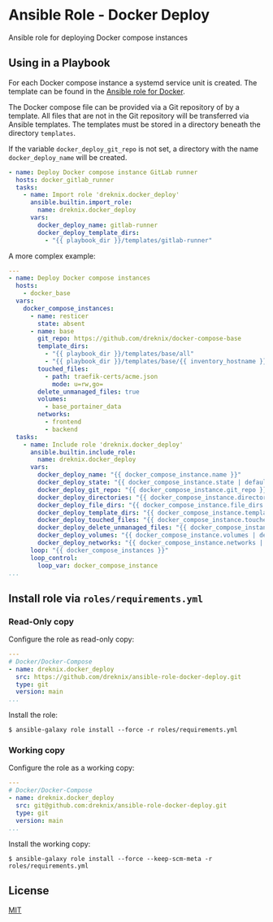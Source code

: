 # Ansible Role - Docker Deploy

Ansible role for deploying Docker compose instances

## Using in a Playbook

For each Docker compose instance a systemd service unit is created. The template
can be found in the [Ansible role for Docker](https://github.com/dreknix/ansible-role-docker).

The Docker compose file can be provided via a Git repository of by a template.
All files that are not in the Git repository will be transferred via Ansible
templates. The templates must be stored in a directory beneath the directory
`templates`.

If the variable `docker_deploy_git_repo` is not set, a directory with the name
`docker_deploy_name` will be created.

``` yaml
- name: Deploy Docker compose instance GitLab runner
  hosts: docker_gitlab_runner
  tasks:
    - name: Import role 'dreknix.docker_deploy'
      ansible.builtin.import_role:
        name: dreknix.docker_deploy
      vars:
        docker_deploy_name: gitlab-runner
        docker_deploy_template_dirs:
          - "{{ playbook_dir }}/templates/gitlab-runner"
```

A more complex example:

``` yaml
---
- name: Deploy Docker compose instances
  hosts:
    - docker_base
  vars:
    docker_compose_instances:
      - name: resticer
        state: absent
      - name: base
        git_repo: https://github.com/dreknix/docker-compose-base
        template_dirs:
          - "{{ playbook_dir }}/templates/base/all"
          - "{{ playbook_dir }}/templates/base/{{ inventory_hostname }}"
        touched_files:
          - path: traefik-certs/acme.json
            mode: u=rw,go=
        delete_unmanaged_files: true
        volumes:
          - base_portainer_data
        networks:
          - frontend
          - backend
  tasks:
    - name: Include role 'dreknix.docker_deploy'
      ansible.builtin.include_role:
        name: dreknix.docker_deploy
      vars:
        docker_deploy_name: "{{ docker_compose_instance.name }}"
        docker_deploy_state: "{{ docker_compose_instance.state | default('present') }}"
        docker_deploy_git_repo: "{{ docker_compose_instance.git_repo }}"
        docker_deploy_directories: "{{ docker_compose_instance.directories | default([]) }}"
        docker_deploy_file_dirs: "{{ docker_compose_instance.file_dirs | default([]) }}"
        docker_deploy_template_dirs: "{{ docker_compose_instance.template_dirs | default([]) }}"
        docker_deploy_touched_files: "{{ docker_compose_instance.touched_files | default([]) }}"
        docker_deploy_delete_unmanaged_files: "{{ docker_compose_instance.delete_unmanaged_files | default(false) }}"
        docker_deploy_volumes: "{{ docker_compose_instance.volumes | default([]) }}"
        docker_deploy_networks: "{{ docker_compose_instance.networks | default([]) }}"
      loop: "{{ docker_compose_instances }}"
      loop_control:
        loop_var: docker_compose_instance
...
```

## Install role via `roles/requirements.yml`

### Read-Only copy

Configure the role as read-only copy:

```yml
---
# Docker/Docker-Compose
- name: dreknix.docker_deploy
  src: https://github.com/dreknix/ansible-role-docker-deploy.git
  type: git
  version: main
...
```

Install the role:

```console
$ ansible-galaxy role install --force -r roles/requirements.yml
```

### Working copy

Configure the role as a working copy:

```yml
---
# Docker/Docker-Compose
- name: dreknix.docker_deploy
  src: git@github.com:dreknix/ansible-role-docker-deploy.git
  type: git
  version: main
...
```

Install the working copy:

```console
$ ansible-galaxy role install --force --keep-scm-meta -r roles/requirements.yml
```

## License

[MIT](https://github.com/dreknix/ansible-role-docker-deploy/blob/main/LICENSE)

